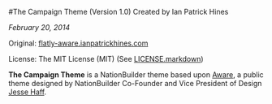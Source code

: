 #The Campaign Theme (Version 1.0)
Created by Ian Patrick Hines

*February 20, 2014*

Original: [flatly-aware.ianpatrickhines.com](http://flatly-aware.ianpatrickhines.com)

License: The MIT License (MIT) (See [LICENSE.markdown](https://github.com/ianpatrickhines/the-campaign-theme/blob/master/LICENSE.markdown))

**The Campaign Theme** is a NationBuilder theme based upon [Aware](http://aware-theme.nationbuilder.com/), a public theme designed by NationBuilder Co-Founder and Vice President of Design [Jesse Haff](http://nationbuilder.com/jesse). 